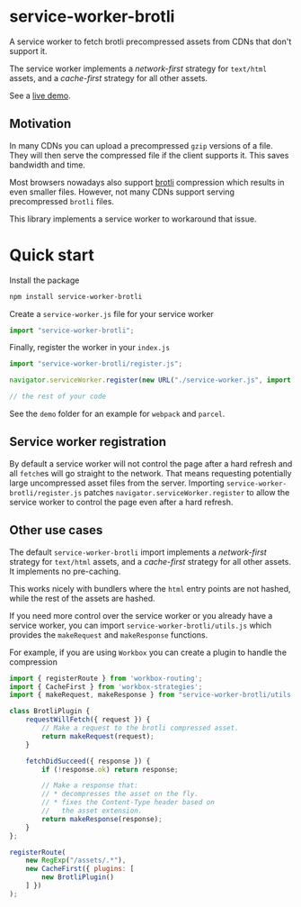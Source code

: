 # service-worker-brotli

A service worker to fetch brotli precompressed assets from CDNs that don't support it.

The service worker implements a _network-first_ strategy for `text/html` assets, and a _cache-first_ strategy for all other assets.

See a [live demo](https://jprendes.github.io/service-worker-brotli/).

## Motivation

In many CDNs you can upload a precompressed `gzip` versions of a file.
They will then serve the compressed file if the client supports it.
This saves bandwidth and time.

Most browsers nowadays also support [brotli](https://www.brotli.org/) compression which results in even smaller files.
However, not many CDNs support serving precompressed `brotli` files.

This library implements a service worker to workaround that issue.

# Quick start

Install the package
```sh
npm install service-worker-brotli
```

Create a `service-worker.js` file for your service worker
```javascript
import "service-worker-brotli";
```

Finally, register the worker in your `index.js`
```javascript
import "service-worker-brotli/register.js";

navigator.serviceWorker.register(new URL("./service-worker.js", import.meta.url), { type: "module" });

// the rest of your code
```

See the `demo` folder for an example for `webpack` and `parcel`.

## Service worker registration

By default a service worker will not control the page after a hard refresh and all `fetch`es will go straight to the network.
That means requesting potentially large uncompressed asset files from the server.
Importing `service-worker-brotli/register.js` patches `navigator.serviceWorker.register` to allow the service worker to control the page even after a hard refresh.

## Other use cases

The default `service-worker-brotli` import implements a _network-first_ strategy for `text/html` assets, and a _cache-first_ strategy for all other assets. It implements no pre-caching.

This works nicely with bundlers where the `html` entry points are not hashed, while the rest of the assets are hashed.

If you need more control over the service worker or you already have a service worker, you can import `service-worker-brotli/utils.js` which provides the `makeRequest` and `makeResponse` functions.

For example, if you are using `Workbox` you can create a plugin to handle the compression

```javascript
import { registerRoute } from 'workbox-routing';
import { CacheFirst } from 'workbox-strategies';
import { makeRequest, makeResponse } from "service-worker-brotli/utils.js";

class BrotliPlugin {
    requestWillFetch({ request }) {
        // Make a request to the brotli compressed asset.
        return makeRequest(request);
    }

    fetchDidSucceed({ response }) {
        if (!response.ok) return response;

        // Make a response that:
        // * decompresses the asset on the fly.
        // * fixes the Content-Type header based on
        //   the asset extension.
        return makeResponse(response);
    }
};

registerRoute(
    new RegExp("/assets/.*"),
    new CacheFirst({ plugins: [
        new BrotliPlugin()
    ] })
);

```